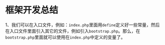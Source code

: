 # 框架开发总结

1、我们可以在入口文件，例如：`index.php`里面用`define`定义好一些常量，然后在入口文件里面引入其它的文件，例如引入`bootstrap.php`。那么，在`bootstrap.php`里面就可以使用在`index.php`中定义的变量了。